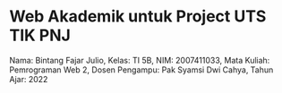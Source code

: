 # Web Akademik untuk Project UTS TIK PNJ
Nama: Bintang Fajar Julio, Kelas: TI 5B, NIM: 2007411033, Mata Kuliah: Pemrograman Web 2, Dosen Pengampu: Pak Syamsi Dwi Cahya, Tahun Ajar: 2022
